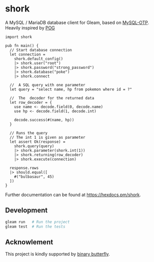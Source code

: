 # shork

A MySQL / MariaDB database client for Gleam, based on [MySQL-OTP](https://github.com/mysql-otp/mysql-otp). Heavily inspired by [POG](https://github.com/lpil/pog)

```gleam
import shork

pub fn main() {  
  // Start database connection
  let connection =
    shork.default_config()
    |> shork.user("root")
    |> shork.password("strong_password")
    |> shork.database("poke")
    |> shork.connect

  //  A SQL query with one parameter
  let query = "select name, hp from pokemon where id = ?"

  //  The  decoder for the returned data
  let row_decoder = {
    use name <- decode.field(0, decode.name)
    use hp <- decode.field(1, decode.int)

    decode.success(#(name, hp))
  }

  // Runs the query
  // The int 1 is given as parameter
  let assert Ok(response) = 
    shork.query(query)
    |> shork.parameter(shork.int(1))
    |> shork.returning(row_decoder)
    |> shork.execute(connection)

  response.rows
  |> should.equal([
    #("bulbasaur", 45)
  ])
}
```

Further documentation can be found at <https://hexdocs.pm/shork>.

## Development

```sh
gleam run   # Run the project
gleam test  # Run the tests
```

## Acknowlement

This project is kindly supported by [binary butterfly](https://github.com/binary-butterfly).